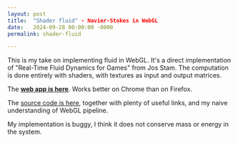 ```yaml
---
layout: post
title:  "Shader fluid" - Navier-Stokes in WebGL
date:   2024-09-28 00:00:00 -0000
permalink: shader-fluid

---
```


This is my take on implementing fluid in WebGL. It's a direct implementation of
"Real-Time Fluid Dynamics for Games" from Jos Stam. The computation is done
entirely with shaders, with textures as input and output matrices.

The [**web app is here**][ref_app]. Works better on Chrome than on Firefox.

The [source code is here][ref_code], together with plenty of useful links, and
my naive understanding of WebGL pipeline.


My implementation is buggy, I think it does not conserve mass or energy in the
system.

[ref_code]:https://github.com/jakub-m/navier-stokes-webgl-shaders
[ref_app]:https://jakub-m.github.io/shader-fluid-app


